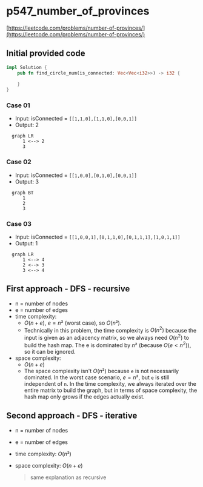 # p547_number_of_provinces
[https://leetcode.com/problems/number-of-provinces/](https://leetcode.com/problems/number-of-provinces/)

## Initial provided code
```Rust
impl Solution {
    pub fn find_circle_num(is_connected: Vec<Vec<i32>>) -> i32 {
        
    }
}
```


### Case 01
- Input: isConnected = `[[1,1,0],[1,1,0],[0,0,1]]`
- Output: 2
```mermaid
  graph LR
      1 <--> 2
      3 
```

### Case 02
- Input: isConnected = `[[1,0,0],[0,1,0],[0,0,1]]`
- Output: 3
```mermaid
  graph BT
      1 
      2 
      3 
```
### Case 03
- Input: isConnected = `[[1,0,0,1],[0,1,1,0],[0,1,1,1],[1,0,1,1]]`
- Output: 1
```mermaid
  graph LR
      1 <--> 4
      2 <--> 3
      3 <--> 4

```
## First approach - DFS - recursive

- n = number of nodes
- e = number of edges
- time complexity: 
  - $O(n + e)$, $e = n²$ (worst case), so $O(n²)$. 
  - Technically in this problem, the time complexity is $O(n^2)$ because the input is given as an adjacency matrix, so we always need $O(n^2)$ to build the hash map. The e is dominated by $n²$ (because $O(e < n^2)$), so it can be ignored.
- space complexity: 
  - $O(n + e)$
  - The space complexity isn't $O(n²)$ because `e` is not necessarily dominated. In the worst case scenario, $e = n²$, but `e` is still independent of `n`. In the time complexity, we always iterated over the entire matrix to build the graph, but in terms of space complexity, the hash map only grows if the edges actually exist.

## Second approach - DFS - iterative

- n = number of nodes
- e = number of edges
- time complexity: $O(n²)$
- space complexity: $O(n + e)$

  > same explanation as recursive







